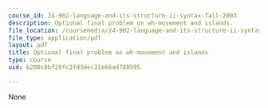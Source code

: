 ```yaml
---
course_id: 24-902-language-and-its-structure-ii-syntax-fall-2003
description: Optional final problem on wh-movement and islands.
file_location: /coursemedia/24-902-language-and-its-structure-ii-syntax-fall-2003/b280c0bf29fc2fd3dec31e66ad780595_practiceps_prob.pdf
file_type: application/pdf
layout: pdf
title: Optional final problem on wh-movement and islands
type: course
uid: b280c0bf29fc2fd3dec31e66ad780595

---
```

None